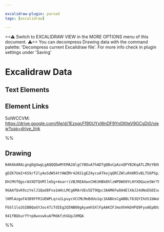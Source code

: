 ```yaml
---

excalidraw-plugin: parsed
tags: [excalidraw]

---
```

==⚠  Switch to EXCALIDRAW VIEW in the MORE OPTIONS menu of this document. ⚠== You can decompress Drawing data with the command palette: 'Decompress current Excalidraw file'. For more info check in plugin settings under 'Saving'



# Excalidraw Data

## Text Elements
## Element Links
5olWCCVM: https://drive.google.com/file/d/1EzsgcFf90UYxWnDF9Yn0XIteV9GCsDi0/view?usp=drive_link

%%
## Drawing
```compressed-json
N4KAkARALgngDgUwgLgAQQQDwMYEMA2AlgCYBOuA7hADTgQBuCpAzoQPYB2KqATLZMzYBXUtiRoIACyhQ4zZAHoFAc0JRJQgEYA6bGwC2CgF7N6hbEcK4OCtptbErHALRY8RMpWdx8Q1TdIEfARcZgRmBShcZQUebQAObQBmGjoghH0EDihmbgBtcDBQMBKIEm4IAFY2fAB1AGF6gDUAWVSSyFhECozNBGJiXE1g9tLMbmcAdgAGSe0eSv5SmAnJ

gDZK7UmZ+KS9/f2lyAoSdW54tYAWZMr426S1gEZ4ycuATkejqQRCZWluR48R5vBLTS6PSpJeLvSpvSp8QqQazKEZoaZfZhQUhsADWCHqNTYpAqAGJHghyeTRpBNLhsDjlNihBxiAT8ESKljrMw4LhAtlqRAAGaEfD4ADKsFR6EEHkFmOxeNqp0k3ARHQgCtxCElMGlmpq5S+TL+HHCuTQn0REDYvOwahWlum6OtjOEcAAksQLag8gBdL5C8iZL3c

DhCMVfQgsrAVXDTQVMllm5g+4oarriVBJREAXwxCH63HBk0hlzWPDWX0YLHYXDQazeSWrTFYnAAcpwxGr4rM7pd4m8o8wACLpKBFtBCghhL6aYQsgCiwUy2R9/q+QjggwnxABr0eVySrz2Fa+RA4OIq0lk8iUZEIjG0yjYbBRCF0BgUIuCCmICkeRcTGUbAADEhTeaYAFUAE1MFqDgR1At4YI4aYAA0PQnJo3gAcXqUdCGmBQzAQCgAH4hB5ABeB

9GAAfQvK9zzYelJ1Qad8Fna1mHcLMCg6MArUEx5ET9Qpc3AAM6FwOA4ElXAJ24dNoEkDIswgIg/igUYGEIMiACE6QZJNWUJYkJBJIVrJs3TsBEfkoCwjJJUVfFzNJSkKSQJYIHs0hHOc/QjPpN1mTM9kLPQLkOB5Pksh03z/MCid9FA0UJSlDTZSNQo/IchKgtc7VlWIM40HVSBksK1LirxXV9RyvckoK7IgoAJWEU1zQBFqApqjIAHk7QdAFnT6

lKMlAzgoFA3B9FFR1UEWPLqra1LpuycVCCMLMeBdUo1qc1KABUsCgABBLT63QYIhUS1bWuOlyolIS6ArYCg1NwPc0HDSNHv69aMkXFkLo+r6Ql+9A+WxKgJoG/Rwbhk74A00zdN47ExXQ7hJjeRJLgHaZIIJngXm2XysZqfAYLGjZtAhJI3g+Ad4keMF4l8oxX30ZTrXoAghCzaZtDWXsHkmCSEeB/ROvClMfQgDHfMZEhtt2tUDsgNXiElBA4G4

FbSl1lo2GIBBQaGYJoc47iTdIEg2Q5NB00gAyamh5XlFpAAKIFJmoXhHkD4PQ9FyoAEpBXahBlAjPkKlIH3cH9pJ0V4dOg54LPUAj6PpcBxy6oQYaoDrH1/vwXyg3mhBY5jR2OGUfmNSya32KxYWvmwIhDbQLuEC+Dg6+4QevmEKALyzQfC9KOwACsEGwHJxRHuAzYtq3hnYu2h7yuly8YE7X3wVvSkzCowmCFe60FezMQMVHuj+iNq+tdk2Ntmd

941fBQkurfY+p8wxvwkuAfMdAfzhGUpJXMQA
```
%%